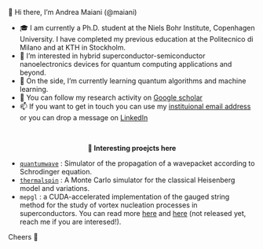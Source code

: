 👋 Hi there, I’m Andrea Maiani (@maiani)


- 🎓 I am currently a Ph.D. student at the Niels Bohr Institute, Copenhagen University. I have completed my previous education at the Politecnico di Milano and at KTH in Stockholm.
- 👀 I’m interested in hybrid superconductor-semiconductor nanoelectronics devices for quantum computing applications and beyond. 
- 🌱 On the side, I’m currently learning quantum algorithms and machine learning. 
- 🔬 You can follow my research activity on [Google scholar](https://scholar.google.com/citations?user=DcMhFnYAAAAJ&hl=it&oi=ao) 
- 📫 If you want to get in touch you can use my [instituional email address](mailto:andrea.maiani@nbi.ku.dk) or you can drop a message on [LinkedIn](https://www.linkedin.com/in/andrea-maiani/)

<br />
<p align="center" style="font-weight:bold"> 🔨 <b> Interesting proejcts here </b> <p>

* [`quantumwave`](https://github.com/maiani/quantumwave) : Simulator of the propagation of a wavepacket according to Schrodinger equation. 
* [`thermalspin`](https://github.com/maiani/thermalspin) : A Monte Carlo simulator for the classical Heisenberg model and variations.
* `mepgl` : a CUDA-accelerated implementation of the gauged string method for the study of vortex nucleation processes in superconductors. You can read more [here](https://arxiv.org/abs/1911.09513) and [here](https://arxiv.org/abs/2111.01061) (not released yet, reach me if you are interesed!). 

Cheers 🚀
